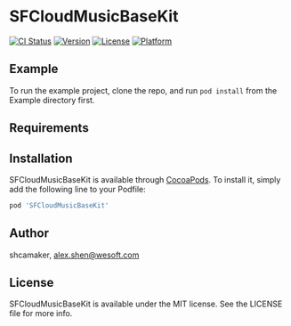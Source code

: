 # SFCloudMusicBaseKit

[![CI Status](https://img.shields.io/travis/shcamaker/SFCloudMusicBaseKit.svg?style=flat)](https://travis-ci.org/shcamaker/SFCloudMusicBaseKit)
[![Version](https://img.shields.io/cocoapods/v/SFCloudMusicBaseKit.svg?style=flat)](https://cocoapods.org/pods/SFCloudMusicBaseKit)
[![License](https://img.shields.io/cocoapods/l/SFCloudMusicBaseKit.svg?style=flat)](https://cocoapods.org/pods/SFCloudMusicBaseKit)
[![Platform](https://img.shields.io/cocoapods/p/SFCloudMusicBaseKit.svg?style=flat)](https://cocoapods.org/pods/SFCloudMusicBaseKit)

## Example

To run the example project, clone the repo, and run `pod install` from the Example directory first.

## Requirements

## Installation

SFCloudMusicBaseKit is available through [CocoaPods](https://cocoapods.org). To install
it, simply add the following line to your Podfile:

```ruby
pod 'SFCloudMusicBaseKit'
```

## Author

shcamaker, alex.shen@wesoft.com

## License

SFCloudMusicBaseKit is available under the MIT license. See the LICENSE file for more info.
